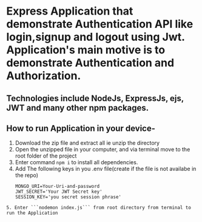 # Express Application that demonstrate Authentication API like login,signup and logout using Jwt. Application's main motive is to demonstrate Authentication and Authorization.

## Technologies include NodeJs, ExpressJs, ejs, JWT and many other npm packages.

## How to run Application in your device-
1. Download the zip file and extract all ie unzip the directory
2. Open the unzipped file in your computer, and via terminal move to the root folder of the project
3. Enter command ```npm i``` to install all dependencies.
4. Add The following keys in you .env file(create if the file is not availabe in the repo)
   ```
   MONGO_URI=Your-Uri-and-password
   JWT_SECRET='Your JWT Secret key'
   SESSION_KEY='you secret session phrase'
```
5. Enter ```nodemon index.js``` from root directory from terminal to run the Application


